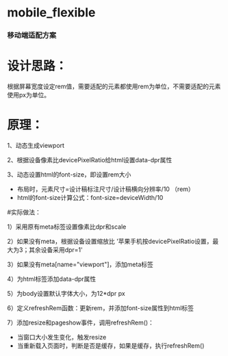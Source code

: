 # mobile_flexible

### 移动端适配方案

# 设计思路：

根据屏幕宽度设定rem值，需要适配的元素都使用rem为单位，不需要适配的元素使用px为单位。

# 原理：

1、动态生成viewport

2、根据设备像素比devicePixelRatio给html设置data-dpr属性

3、动态设置html的font-size，即设置rem大小

- 布局时，元素尺寸=设计稿标注尺寸/设计稿横向分辨率/10 （rem）
- html的font-size计算公式：font-size=deviceWidth/10

#实际做法：

1）采用原有meta标签设置像素比dpr和scale

2）如果没有meta，根据设备设置缩放比
	'苹果手机按devicePixelRatio设置，最大为3；其余设备采用dpr=1'

3）如果没有meta[name="viewport"]，添加meta标签

4）为html标签添加data-dpr属性

5）为body设置默认字体大小，为12*dpr px

6）定义refreshRem函数：更新rem，并添加font-size属性到html标签

7）添加resize和pageshow事件，调用refreshRem()：
   - 当窗口大小发生变化，触发resize
   - 当重新载入页面时，判断是否是缓存，如果是缓存，执行refreshRem()